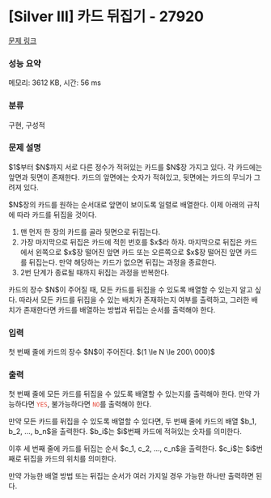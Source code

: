 # [Silver III] 카드 뒤집기 - 27920 

[문제 링크](https://www.acmicpc.net/problem/27920) 

### 성능 요약

메모리: 3612 KB, 시간: 56 ms

### 분류

구현, 구성적

### 문제 설명

<p>$1$부터 $N$까지 서로 다른 정수가 적혀있는 카드를 $N$장 가지고 있다. 각 카드에는 앞면과 뒷면이 존재한다. 카드의 앞면에는 숫자가 적혀있고, 뒷면에는 카드의 무늬가 그려져 있다.</p>

<p>$N$장의 카드를 원하는 순서대로 앞면이 보이도록 일렬로 배열한다. 이제 아래의 규칙에 따라 카드를 뒤집을 것이다.</p>

<ol>
	<li> 맨 먼저 한 장의 카드를 골라 뒷면으로 뒤집는다.</li>
	<li> 가장 마지막으로 뒤집은 카드에 적힌 번호를 $x$라 하자. 마지막으로 뒤집은 카드에서 왼쪽으로 $x$장 떨어진 앞면 카드 또는 오른쪽으로 $x$장 떨어진 앞면 카드를 뒤집는다. 만약 해당하는 카드가 없으면 뒤집는 과정을 종료한다.</li>
	<li> 2번 단계가 종료될 때까지 뒤집는 과정을 반복한다.</li>
</ol>

<p>카드의 장수 $N$이 주어질 때, 모든 카드를 뒤집을 수 있도록 배열할 수 있는지 알고 싶다. 따라서 모든 카드를 뒤집을 수 있는 배치가 존재하는지 여부를 출력하고, 그러한 배치가 존재한다면 카드를 배열하는 방법과 뒤집는 순서를 출력해야 한다.</p>

### 입력 

 <p>첫 번째 줄에 카드의 장수 $N$이 주어진다. $(1 \le N \le 200\ 000)$</p>

### 출력 

 <p>첫 번째 줄에 모든 카드를 뒤집을 수 있도록 배열할 수 있는지를 출력해야 한다. 만약 가능하다면 <span style="color:#e74c3c;"><code>YES</code></span>, 불가능하다면 <span style="color:#e74c3c;"><code>NO</code></span>를 출력해야 한다.</p>

<p>만약 모든 카드를 뒤집을 수 있도록 배열할 수 있다면, 두 번째 줄에 카드의 배열 $b_1, b_2, ..., b_n$을 출력한다. $b_i$는 $i$번째 카드에 적혀있는 숫자를 의미한다.</p>

<p>이후 세 번째 줄에 카드를 뒤집는 순서 $c_1, c_2, ..., c_n$을 출력한다. $c_i$는 $i$번째로 뒤집을 카드의 위치를 의미한다.</p>

<p>만약 가능한 배열 방법 또는 뒤집는 순서가 여러 가지일 경우 가능한 하나만 출력하면 된다.</p>

